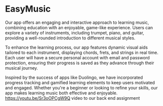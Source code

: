 # EasyMusic
Our app offers an engaging and interactive approach to learning music, combining education with an enjoyable, game-like experience. Users can explore a variety of instruments, including trumpet, piano, and guitar, providing a well-rounded introduction to different musical styles.

To enhance the learning process, our app features dynamic visual aids tailored to each instrument, displaying chords, frets, and strings in real time. Each user will have a secure personal account with email and password protection, ensuring their progress is saved as they advance through their musical journey.

Inspired by the success of apps like Duolingo, we have incorporated progress tracking and gamified learning elements to keep users motivated and engaged. Whether you're a beginner or looking to refine your skills, our app makes learning music both effective and enjoyable.
https://youtu.be/Sr3oOPCgW9Q video to our back end assignment